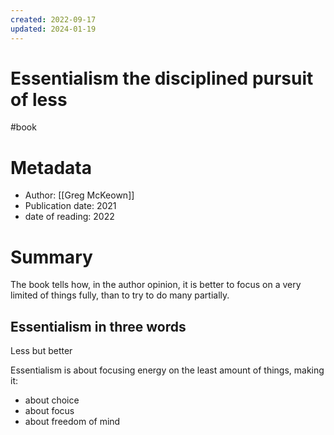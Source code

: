 ```yaml
---
created: 2022-09-17
updated: 2024-01-19
---
```

# Essentialism the disciplined pursuit of less

#book

# Metadata 
- Author: [[Greg McKeown]]
- Publication date: 2021
- date of reading: 2022

# Summary
The book tells how, in the author opinion, it is better to focus on a very limited of things fully, than to try to do many partially. 

## Essentialism in three words
Less but better

Essentialism is about focusing energy on the least amount of things, making it:
- about choice
- about focus
- about freedom of mind